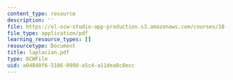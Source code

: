 ```yaml
---
content_type: resource
description: ''
file: https://ol-ocw-studio-app-production.s3.amazonaws.com/courses/18-996-random-matrix-theory-and-its-applications-spring-2004/a04840f651860990a5c4a11dea0c8ecc_laplacian.pdf
file_type: application/pdf
learning_resource_types: []
resourcetype: Document
title: laplacian.pdf
type: OCWFile
uid: a04840f6-5186-0990-a5c4-a11dea0c8ecc
---
```

